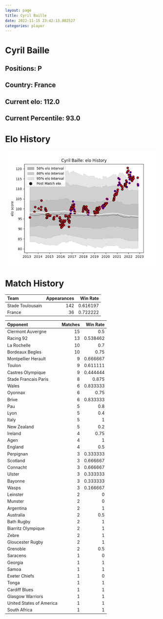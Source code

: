 ```yaml
---  
layout: page  
title: Cyril Baille  
date: 2022-11-15 23:42:13.802527  
categories: player  
---
```

# Cyril Baille

## Positions: P

## Country: France

## Current elo: 112.0

## Current Percentile: 93.0

# Elo History


![elo history](history_CyrilBaille.png)
# Match History


| Team             |   Appearances |   Win Rate |
|:-----------------|--------------:|-----------:|
| Stade Toulousain |           142 |   0.616197 |
| France           |            36 |   0.722222 |

| Opponent                 |   Matches |   Win Rate |
|:-------------------------|----------:|-----------:|
| Clermont Auvergne        |        15 |   0.5      |
| Racing 92                |        13 |   0.538462 |
| La Rochelle              |        10 |   0.7      |
| Bordeaux Begles          |        10 |   0.75     |
| Montpellier Herault      |         9 |   0.666667 |
| Toulon                   |         9 |   0.611111 |
| Castres Olympique        |         9 |   0.444444 |
| Stade Francais Paris     |         8 |   0.875    |
| Wales                    |         6 |   0.833333 |
| Oyonnax                  |         6 |   0.75     |
| Brive                    |         6 |   0.833333 |
| Pau                      |         5 |   0.8      |
| Lyon                     |         5 |   0.4      |
| Italy                    |         5 |   1        |
| New Zealand              |         5 |   0.2      |
| Ireland                  |         4 |   0.75     |
| Agen                     |         4 |   1        |
| England                  |         4 |   0.5      |
| Perpignan                |         3 |   0.333333 |
| Scotland                 |         3 |   0.666667 |
| Connacht                 |         3 |   0.666667 |
| Ulster                   |         3 |   0.333333 |
| Bayonne                  |         3 |   0.333333 |
| Wasps                    |         3 |   0.166667 |
| Leinster                 |         2 |   0        |
| Munster                  |         2 |   0        |
| Argentina                |         2 |   1        |
| Australia                |         2 |   0.5      |
| Bath Rugby               |         2 |   1        |
| Biarritz Olympique       |         2 |   1        |
| Zebre                    |         2 |   1        |
| Gloucester Rugby         |         2 |   1        |
| Grenoble                 |         2 |   0.5      |
| Saracens                 |         1 |   0        |
| Georgia                  |         1 |   1        |
| Samoa                    |         1 |   1        |
| Exeter Chiefs            |         1 |   0        |
| Tonga                    |         1 |   1        |
| Cardiff Blues            |         1 |   1        |
| Glasgow Warriors         |         1 |   1        |
| United States of America |         1 |   1        |
| South Africa             |         1 |   1        |